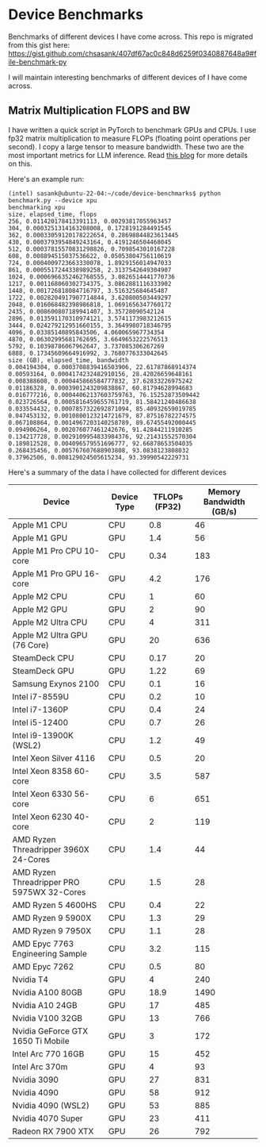 # Device Benchmarks

Benchmarks of different devices I have come across. This repo is migrated from this gist here: https://gist.github.com/chsasank/407df67ac0c848d6259f0340887648a9#file-benchmark-py

I will maintain interesting benchmarks of different devices of I have come across.

## Matrix Multiplication FLOPS and BW

I have written a quick script in PyTorch to benchmark GPUs and CPUs. I use fp32 matrix multiplication to measure FLOPs (floating point operations per second). I copy a large tensor to measure bandwidth. These two are the most important metrics for LLM inference. Read [this blog](https://chsasank.com/llm-system-design.html) for more details on this.


Here's an example run:

```
(intel) sasank@ubuntu-22-04:~/code/device-benchmarks$ python benchmark.py --device xpu
benchmarking xpu
size, elapsed_time, flops
256, 0.011420178413391113, 0.00293817055963457
304, 0.0003251314163208008, 0.1728191284491545
362, 0.00033059120178222654, 0.28698844823613445
430, 0.0003793954849243164, 0.4191246504468045
512, 0.00037815570831298826, 0.7098543010167228
608, 0.008894515037536622, 0.05053804756110619
724, 0.0004009723663330078, 1.8929156014947033
861, 0.0005517244338989258, 2.3137542649304907
1024, 0.0006966352462768555, 3.0826514441770736
1217, 0.001168060302734375, 3.0862881116333902
1448, 0.001726818084716797, 3.516325684645487
1722, 0.0028204917907714844, 3.620800503449297
2048, 0.016068482398986818, 1.0691656347760172
2435, 0.008600807189941407, 3.35728090542124
2896, 0.013591170310974121, 3.5741173983212615
3444, 0.024279212951660155, 3.3649980718346795
4096, 0.03385140895843506, 4.060065967734354
4870, 0.06302995681762695, 3.6649653222576513
5792, 0.10398786067962647, 3.737085306267269
6888, 0.17345609664916992, 3.7680776333042645
size (GB), elapsed_time, bandwidth
0.004194304, 0.0003708839416503906, 22.61787868914374
0.00593164, 0.0004174232482910156, 28.42026659648161
0.008388608, 0.000445866584777832, 37.62833226975242
0.01186328, 0.0003901243209838867, 60.81794628994683
0.016777216, 0.00044062137603759763, 76.15252873509442
0.023726564, 0.0005816459655761719, 81.58421240486638
0.033554432, 0.0007857322692871094, 85.40932659019785
0.047453132, 0.0010800123214721679, 87.87516782274575
0.067108864, 0.0014967203140258789, 89.67455492000445
0.094906264, 0.002076077461242676, 91.42844211910285
0.134217728, 0.0029109954833984376, 92.21431552570304
0.189812528, 0.004096579551696777, 92.66878653504035
0.268435456, 0.005767607688903808, 93.0838123808032
0.37962506, 0.008129024505615234, 93.39990542229731

```

Here's a summary of the data I have collected for different devices

| Device | Device Type | TFLOPs (FP32) | Memory Bandwidth (GB/s) |
|---|---|---|---|
| Apple M1 CPU | CPU | 0.8 | 46 |
| Apple M1 GPU | GPU | 1.4 | 56 |
| Apple M1 Pro CPU 10-core | CPU | 0.34 | 183 |
| Apple M1 Pro GPU 16-core | GPU | 4.2 | 176 |
| Apple M2 CPU | CPU | 1 | 60 |
| Apple M2 GPU | GPU | 2 | 90 |
| Apple M2 Ultra CPU | CPU | 4 | 311 |
| Apple M2 Ultra GPU (76 Core) | GPU | 20 | 636 |
| SteamDeck CPU | CPU | 0.17 | 20 |
| SteamDeck GPU | GPU | 1.22 | 69 |
| Samsung Exynos 2100 | CPU | 0.1 | 16 |
| Intel i7-8559U | CPU | 0.2 | 10 |
| Intel i7-1360P | CPU | 0.4 | 24 |
| Intel i5-12400 | CPU | 0.7 | 26 |
| Intel i9-13900K (WSL2) | CPU | 1.2 | 49 |
| Intel Xeon Silver 4116 | CPU | 0.5 | 20 |
| Intel Xeon 8358 60-core	| CPU | 3.5 | 587 |
| Intel Xeon 6330 56-core	| CPU | 6 |	651 |
| Intel Xeon 6230 40-core	| CPU | 2 |	119 |
| AMD Ryzen Threadripper 3960X 24-Cores | CPU | 1.4 | 44 |
| AMD Ryzen Threadripper PRO 5975WX 32-Cores | CPU | 1.5 | 28 |
| AMD Ryzen 5 4600HS | CPU | 0.4 | 22 |
| AMD Ryzen 9 5900X | CPU | 1.3 | 29 |
| AMD Ryzen 9 7950X  | CPU | 1.1 | 28 |
| AMD Epyc 7763 Engineering Sample | CPU | 3.2 | 115 |
| AMD Epyc 7262 | CPU | 0.5 | 80 |
| Nvidia T4 | GPU | 4 | 240 |
| Nvidia A100 80GB | GPU | 18.9 | 1490 |
| Nvidia A10 24GB | GPU | 17 | 485 |
| Nvidia V100 32GB | GPU | 13 | 766 |
| Nvidia GeForce GTX 1650 Ti Mobile | GPU | 3 | 172 |
| Intel Arc 770 16GB | GPU | 15 | 452 |
| Intel Arc 370m | GPU | 4 | 93 |
| Nvidia 3090 | GPU | 27 | 831 |
| Nvidia 4090 | GPU | 58 | 912 |
| Nvidia 4090 (WSL2) | GPU | 53 | 885 |
| Nvidia 4070 Super | GPU | 23 | 411 |
| Radeon RX 7900 XTX | GPU | 26 | 792 |
